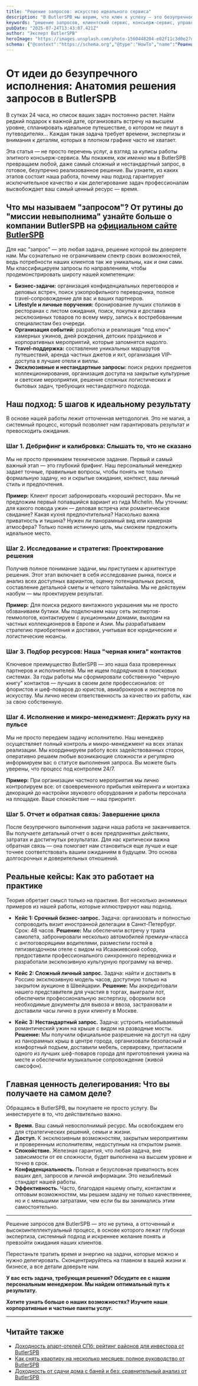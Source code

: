 ```yaml
---
title: "Решение запросов: искусство идеального сервиса"
description: "В ButlerSPB мы верим, что ключ к успеху — это безупречное решение запросов. Узнайте, как наш персонализированный подход помогает выполнять любые задачи быстро и точно."
keywords: "решение запросов, клиентский сервис, консьерж-сервис, управление задачами, персональный подход, ButlerSPB"
pubDate: "2025-07-24T13:43:07.421Z"
author: "Эксперт ButlerSPB"
heroImage: "https://images.unsplash.com/photo-1560448204-e02f11c3d0e2?q=80&w=2070&auto=format&fit=crop"
schema: {"@context":"https://schema.org","@type":"HowTo","name":"Решение запросов: искусство идеального сервиса","description":"В ButlerSPB мы верим, что ключ к успеху — это безупречное решение запросов. Узнайте, как наш персонализированный подход помогает выполнять любые задачи быстро и точно.","image":{"@type":"ImageObject","url":"https://images.unsplash.com/photo-1560448204-e02f11c3d0e2?q=80&w=2070&auto=format&fit=crop"},"aggregateRating":{"@type":"AggregateRating","ratingValue":"5.0","reviewCount":483,"bestRating":"5","worstRating":"1"},"publisher":{"@type":"Organization","name":"Блог ButlerSPB","logo":{"@type":"ImageObject","url":"https://butlerspb-blog.netlify.app/favicon.ico"}},"mainEntityOfPage":{"@type":"WebPage","@id":"https://butlerspb-blog.netlify.app/blog/reshenie-zaprosov/"}}
---
```

# От идеи до безупречного исполнения: Анатомия решения запросов в ButlerSPB

В сутках 24 часа, но список ваших задач постоянно растет. Найти редкий подарок к важной дате, организовать встречу на высшем уровне, спланировать идеальное путешествие, о котором не пишут в путеводителях... Каждая такая задача требует времени, экспертизы и внимания к деталям, которых в плотном графике часто не хватает.

Эта статья — не просто перечень услуг, а взгляд за кулисы работы элитного консьерж-сервиса. Мы покажем, *как именно* мы в ButlerSPB превращаем любой, даже самый сложный и нестандартный запрос, в готовое, безупречно реализованное решение. Вы узнаете, из каких этапов состоит наша работа, почему наш подход гарантирует исключительное качество и как делегирование задач профессионалам высвобождает ваш самый ценный ресурс — время.

## Что мы называем "запросом"? От рутины до "миссии невыполнима" узнайте больше о компании ButlerSPB на <a href="https://butlerspb.ru/o-nas" target="_blank" rel="nofollow">официальном сайте ButlerSPB</a>

Для нас "запрос" — это любая задача, решение которой вы доверяете нам. Мы сознательно не ограничиваем спектр своих возможностей, ведь потребности наших клиентов так же уникальны, как и они сами. Мы классифицируем запросы по направлениям, чтобы продемонстрировать широту нашей компетенции:

*   **Бизнес-задачи:** организация конфиденциальных переговоров и деловых встреч, поиск узкопрофильного переводчика, полное travel-сопровождение для вас и ваших партнеров.
*   **Lifestyle и личные поручения:** бронирование лучших столиков в ресторанах с листом ожидания, поиск, покупка и доставка эксклюзивных товаров по всему миру, запись к востребованным специалистам без очереди.
*   **Организация событий:** разработка и реализация "под ключ" камерных ужинов, дней рождения, детских праздников и корпоративных мероприятий, которые запомнятся надолго.
*   **Travel-поддержка:** составление уникальных маршрутов путешествий, аренда частных джетов и яхт, организация VIP-доступа в лучшие отели и виллы.
*   **Эксклюзивные и нестандартные запросы:** поиск редких предметов коллекционирования, организация доступа на закрытые культурные и светские мероприятия, решение сложных логистических и бытовых задач, требующих нестандартного подхода.

## Наш подход: 5 шагов к идеальному результату

В основе нашей работы лежит отточенная методология. Это не магия, а системный процесс, который позволяет нам гарантировать результат и превосходить ожидания.

### Шаг 1. Дебрифинг и калибровка: Слышать то, что не сказано

Мы не просто принимаем техническое задание. Первый и самый важный этап — это глубокий брифинг. Наш персональный менеджер задает точные, правильные вопросы, чтобы понять не только формальную задачу, но и скрытые ожидания, контекст, ваш личный стиль и предпочтения.

**Пример:** Клиент просит забронировать «хороший ресторан». Мы не предложим первый попавшийся вариант из гида Michelin. Мы уточним: для какого повода ужин — деловая встреча или романтическое свидание? Какая кухня предпочтительна? Насколько важна приватность и тишина? Нужен ли панорамный вид или камерная атмосфера? Только поняв истинную цель, мы сможем предложить идеальное место.

### Шаг 2. Исследование и стратегия: Проектирование решения

Получив полное понимание задачи, мы приступаем к архитектуре решения. Этот этап включает в себя исследование рынка, поиск и анализ всех доступных вариантов, оценку потенциальных рисков, составление детальной сметы и четкого таймлайна. Мы не действуем наобум — мы проектируем результат.

**Пример:** Для поиска редкого винтажного украшения мы не просто обзваниваем бутики. Мы подключаем нашу сеть экспертов-геммологов, контактируем с аукционными домами, выходим на частных коллекционеров в Европе и Азии. Мы разрабатываем стратегию приобретения и доставки, учитывая все юридические и логистические нюансы.

### Шаг 3. Подбор ресурсов: Наша "черная книга" контактов

Ключевое преимущество ButlerSPB — это наша база проверенных партнеров и исполнителей. Мы не ищем подрядчиков в поисковых системах. За годы работы мы сформировали собственную "черную книгу" контактов — лучших в своем деле профессионалов: от флористов и шеф-поваров до юристов, авиаброкеров и экспертов по искусству. Мы лично несем ответственность за качество их работы, как за свою собственную.

### Шаг 4. Исполнение и микро-менеджмент: Держать руку на пульсе

Мы не просто передаем задачу исполнителю. Наш менеджер осуществляет полный контроль и микро-менеджмент на всех этапах реализации. Мы координируем работу всех задействованных сторон, оперативно решаем любые возникающие сложности и регулярно информируем вас о статусе выполнения запроса. Вы можете быть уверены, что процесс под контролем 24/7.

**Пример:** При организации частного мероприятия мы лично контролируем все: от своевременного прибытия кейтеринга и монтажа декораций до настройки звукового оборудования и работы персонала на площадке. Ваше спокойствие — наш приоритет.

### Шаг 5. Отчет и обратная связь: Завершение цикла

После безупречного выполнения задачи наша работа не заканчивается. Вы получаете детальный отчет о всех предпринятых действиях, затратах и достигнутых результатах. Для нас критически важна обратная связь — она помогает нам становиться еще лучше и еще точнее соответствовать вашим ожиданиям в будущем. Это основа долгосрочных и доверительных отношений.

## Реальные кейсы: Как это работает на практике

Теория обретает смысл только на практике. Вот несколько анонимных примеров из нашей работы, которые иллюстрируют наш подход.

*   **Кейс 1: Срочный бизнес-запрос.** Задача: организовать и полностью сопроводить визит иностранной делегации в Санкт-Петербург. Срок: 48 часов. **Решение:** Мы обеспечили встречу у трапа самолета, забронировали несколько автомобилей премиум-класса с англоговорящими водителями, разместили гостей в пятизвездочном отеле с видом на Исаакиевский собор, предоставили профессионального синхронного переводчика и разработали эксклюзивную культурную программу на вечер.

*   **Кейс 2: Сложный личный запрос.** Задача: найти и доставить в Россию эксклюзивную модель часов, доступную только на закрытом аукционе в Швейцарии. **Решение:** Мы аккредитовали нашего представителя для участия в торгах, выиграли лот, обеспечили профессиональную экспертизу, оформили все необходимые документы для вывоза и ввоза, застраховали и доставили часы лично в руки клиенту в Москве.

*   **Кейс 3: Нестандартный запрос.** Задача: устроить незабываемый романтический ужин на крыше с видом на разводные мосты. **Решение:** Мы получили официальное разрешение на доступ на одну из панорамных крыш в центре города, организовали безопасный и комфортный подъем, доставили мебель, сервировку, пригласили одного из лучших шеф-поваров города для приготовления ужина на месте и обеспечили музыкальное сопровождение (живой саксофон).

## Главная ценность делегирования: Что вы получаете на самом деле?

Обращаясь в ButlerSPB, вы покупаете не просто услугу. Вы инвестируете в то, что действительно важно.

*   **Время.** Ваш самый невосполнимый ресурс. Мы освобождаем его для стратегических решений, семьи и жизни.
*   **Доступ.** К эксклюзивным возможностям, закрытым мероприятиям и проверенным исполнителям, недоступным на открытом рынке.
*   **Спокойствие.** Железная гарантия, что любая задача, вне зависимости от ее сложности, будет выполнена на высшем уровне и точно в срок.
*   **Конфиденциальность.** Полная и безусловная приватность всех ваших дел, запросов и личной информации. Это незыблемый стандарт нашей работы.
*   **Эффективность.** Часто, благодаря нашему опыту, контактам и оптовым возможностям, мы решаем задачу не только качественнее, но и с меньшими затратами, чем если бы вы занимались этим самостоятельно.

***

Решение запросов для ButlerSPB — это не рутина, а отточенный и высокоинтеллектуальный процесс, в основе которого лежат глубокая экспертиза, системный подход и искреннее желание понять и превзойти ожидания наших клиентов.

Перестаньте тратить время и энергию на задачи, которые можно и нужно делегировать. Сконцентрируйтесь на главном в вашей жизни и бизнесе, а все детали доверьте нам.

**У вас есть задача, требующая решения? Обсудите ее с нашим персональным менеджером. Мы найдем оптимальный путь к результату.**

**Хотите узнать больше о наших возможностях? Изучите наши корпоративные и частные пакеты услуг.**

---

## Читайте также

*   [Доходность апарт-отелей СПб: рейтинг районов для инвестора от ButlerSPB](/blog/dohodnost-apart-oteley-sravnitelnyy-analiz-po-rayonam-spb/)
*   [Как снять квартиру на несколько месяцев: полное руководство от ButlerSPB](/blog/kak-snyat-kvartiru-na-neskolko-mesyacev/)
*   [Доходность от сдачи дома с баней и без: сравнительный анализ от ButlerSPB](/blog/dohodnost-ot-sdachi-doma-s-baney-i-bez-sravnitelnyy-analiz/)

